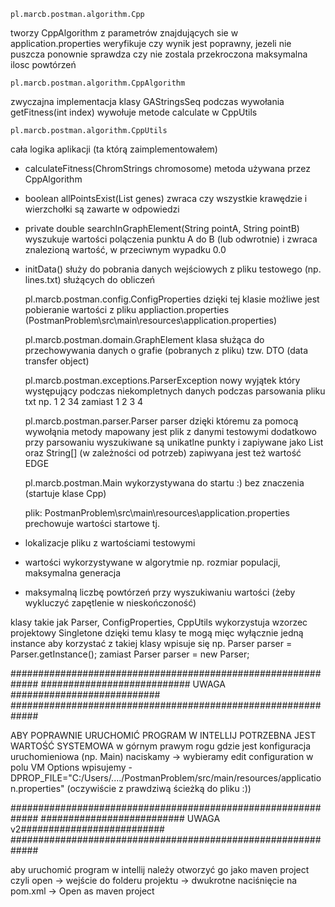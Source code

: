     pl.marcb.postman.algorithm.Cpp
tworzy CppAlgorithm z parametrów znajdujących sie w application.properties
weryfikuje czy wynik jest poprawny, jezeli nie puszcza ponownie
sprawdza czy nie zostala przekroczona maksymalna ilosc powtórzeń

    pl.marcb.postman.algorithm.CppAlgorithm
zwyczajna implementacja klasy GAStringsSeq
podczas wywołania getFitness(int index) wywołuje metode calculate w CppUtils

    pl.marcb.postman.algorithm.CppUtils
cała logika aplikacji (ta którą zaimplementowałem)
* calculateFitness(ChromStrings chromosome) metoda używana przez CppAlgorithm
* boolean allPointsExist(List<String> genes) zwraca czy wszystkie krawędzie i wierzchołki są zawarte w odpowiedzi
* private double searchInGraphElement(String pointA, String pointB) wyszukuje wartości polączenia punktu A do B (lub odwrotnie) i zwraca znalezioną wartość, w przeciwnym wypadku 0.0
* initData() służy do pobrania danych wejściowych z pliku testowego (np. lines.txt) służących do obliczeń

    pl.marcb.postman.config.ConfigProperties
dzięki tej klasie możliwe jest pobieranie wartości z pliku appliaction.properties
(PostmanProblem\src\main\resources\application.properties)

    pl.marcb.postman.domain.GraphElement
klasa służąca do przechowywania danych o grafie (pobranych z pliku) tzw. DTO (data transfer object)

    pl.marcb.postman.exceptions.ParserException
nowy wyjątek który występujący podczas niekompletnych danych podczas parsowania pliku txt
np. 1 2 34 zamiast 1 2 3 4

    pl.marcb.postman.parser.Parser
parser dzięki któremu za pomocą wywołąnia metody mapowany jest plik z danymi testowymi
dodatkowo przy parsowaniu wyszukiwane są unikatlne punkty i zapiywane jako List<String> oraz String[] (w zależności od potrzeb)
zapiwyana jest też wartość EDGE

    pl.marcb.postman.Main
wykorzystywana do startu :) bez znaczenia (startuje klase Cpp)

    plik: PostmanProblem\src\main\resources\application.properties
prechowuje wartości startowe tj.
* lokalizacje pliku z wartościami testowymi
* wartości wykorzystywane w algorytmie np. rozmiar populacji, maksymalna generacja
* maksymalną liczbę powtórzeń przy wyszukiwaniu wartości (żeby wykluczyć zapętlenie w nieskończoność)


klasy takie jak Parser, ConfigProperties, CppUtils wykorzystuja wzorzec projektowy Singletone
dzięki temu klasy te mogą mięc wyłącznie jedną instance
aby korzystać z takiej klasy wpisuje się np. Parser parser = Parser.getInstance(); zamiast Parser parser = new Parser;



#############################################################
########################### UWAGA ###########################
#############################################################

ABY POPRAWNIE URUCHOMIĆ PROGRAM W INTELLIJ POTRZEBNA JEST WARTOŚĆ SYSTEMOWA
w górnym prawym rogu gdzie jest konfiguracja uruchomieniowa (np. Main)
naciskamy -> wybieramy edit configuration
w polu VM Options wpisujemy
    -DPROP_FILE="C:/Users/..../PostmanProblem/src/main/resources/application.properties"
(oczywiście z prawdziwą ścieżką do pliku :))

#############################################################
########################## UWAGA v2##########################
#############################################################

aby uruchomić program w intellij należy otworzyć go jako maven project
czyli open -> wejście do folderu projektu -> dwukrotne naciśnięcie na pom.xml -> Open as maven project
